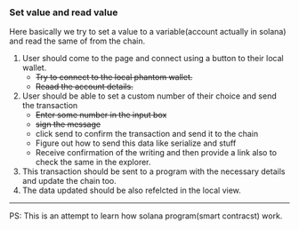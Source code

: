 ### Set value and read value


Here basically we try to set a value to a variable(account actually in solana) and read the same of from the chain.

1. User should come to the page and connect using a button to their local wallet.
    - ~~Try to connect to the local phantom wallet.~~
    - ~~Reaad the account details.~~
2. User should be able to set a custom number of their choice and send the transaction
    - ~~Enter some number in the input box~~
    - ~~sign the message~~
    - click send to confirm the transaction and send it to the chain
    - Figure out how to send this data like serialize and stuff
    - Receive confirmation of the writing and then provide a link also to check the same in the explorer.
3. This transaction should be sent to a program with the necessary details and update the chain too.
4. The data updated should be also refelcted in the local view.

---
PS: This is an attempt to learn how solana program(smart contracst) work. 